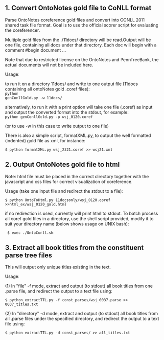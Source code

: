 <h2> 1. Convert OntoNotes gold file to CoNLL format</h2>
Parse OntoNotes coreference gold files and convert into CONLL 2011 shared task file format. Goal is to use the official scorer script for evaluating the coreferencer. 

Multiple gold files from the ./11docs/ directory will be read.Output will be one file, containing all docs under that directory. Each doc will begin with a comment #begin document ...

Note that due to restricted license on the OntoNotes and PennTreeBank, the actual documents will not be included here.

Usage:

to run it on a directory 11docs/ and write to one output file (11docs containing all ontoNotes gold .coref files): <br>
<code>python genConllGold.py -w 11docs/</code>

alternatively, to run it with a print option will take one file (.coref) as input and output the converted format into the stdout, for example:
<br><code>python genConllGold.py -p wsj_0120.coref</code>

(or to use -w in this case to write output to one file)

There is also a simple script, formatXML.py, to output the well formatted (indented) gold file as xml, for instance:

<code>$ python formatXML.py wsj_2321.coref >> wsj21.xml </code>

<h2> 2. Output OntoNotes gold file to html </h2>

Note: html file must be placed in the correct directory together with the javascript and css files for correct visualization of coreference.

Usage (take one input file and redirect the stdout to a file):

<code>$ python OntoToHtml.py 11docsonly/wsj_0120.coref >>html_ex/wsj_0120_gold.html</code>

if no redirection is used, currently will print html to stdout. To batch process all coref gold files in a directory, use the shell script provided, modify it to suit your directory name (below shows usage on UNIX bash):

<code> $ exec ./OntoConll.sh</code>


<h2> 3. Extract all book titles from the constituent parse tree files</h2>

This will output only unique titles existing in the text. 

Usage: 

(1) In "file" -f mode, extract and output (to stdout) all book titles from one .parse file, and redirect the output to a text file using:

<code>$ python extractTTL.py -f const_parses/wsj_0037.parse >> 0037_titles.txt</code>

(2) In "directory" -d mode, extract and output (to stdout) all book titles from all .parse files under the specified directory, and redirect the output to a text file using:

<code>$ python extractTTL.py -d const_parses/ >> all_titles.txt </code>

